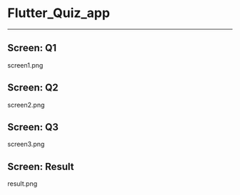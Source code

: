 # Flutter_Quiz_app
<hr>

## Screen: Q1
screen1.png

## Screen: Q2
screen2.png

## Screen: Q3
screen3.png

## Screen: Result
result.png